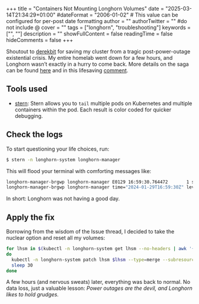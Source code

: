 +++
title = "Containers Not Mounting Longhorn Volumes"
date = "2025-03-14T21:34:29+01:00"
#dateFormat = "2006-01-02" # This value can be configured for per-post date formatting
author = ""
authorTwitter = "" #do not include @
cover = ""
tags = ["longhorn", "troubleshooting"]
keywords = ["", ""]
description = ""
showFullContent = false
readingTime = false
hideComments = false
+++

Shoutout to [derekbit](https://github.com/derekbit) for saving my cluster from a tragic post-power-outage existential crisis. My entire homelab went down for a few hours, and Longhorn wasn’t exactly in a hurry to come back. More details on the saga can be found [here](https://github.com/longhorn/longhorn/issues/7183) and in this lifesaving [comment](https://github.com/longhorn/longhorn/issues/7183#issuecomment-1823715359).

## Tools used

* [stern](https://github.com/stern/stern): Stern allows you to `tail` multiple pods on Kubernetes and multiple containers within the pod. Each result is color coded for quicker debugging.

## Check the logs

To start questioning your life choices, run:

```bash
$ stern -n longhorn-system longhorn-manager
```

This will flood your terminal with comforting messages like:

```bash
longhorn-manager-brgwp longhorn-manager E0129 16:59:30.764472       1 share_manager_controller.go:254] failed to sync longhorn-system/pvc-ca4a891c-cdc9-424e-949d-0ea016b80c84: pod share-manager-pvc-ca4a891c-cdc9-424e-949d-0ea016b80c84 for share manager not found
longhorn-manager-brgwp longhorn-manager time="2024-01-29T16:59:30Z" level=error msg="Dropping Longhorn share manager out of the queue" func=controller.handleReconcileErrorLogging file="utils.go:72" ShareManager=longhorn-system/pvc-7da9dfcf-a9b8-4995-ab1d-100a2a9ee72a controller=longhorn-share-manager error="failed to sync longhorn-system/pvc-7da9dfcf-a9b8-4995-ab1d-100a2a9ee72a: pod share-manager-pvc-7da9dfcf-a9b8-4995-ab1d-100a2a9ee72a for share manager not found" node=hive02
```

In short: Longhorn was not having a good day.

## Apply the fix

Borrowing from the wisdom of the Issue thread, I decided to take the nuclear option and reset all my volumes:

```bash
for lhsm in $(kubectl -n longhorn-system get lhsm --no-headers | awk '{ print $1 }')
do
  kubectl -n longhorn-system patch lhsm $lhsm --type=merge --subresource status --patch 'status: {state: error}'
  sleep 30
done
```

A few hours (and nervous sweats) later, everything was back to normal. No data loss, just a valuable lesson: *Power outages are the devil, and Longhorn likes to hold grudges.*